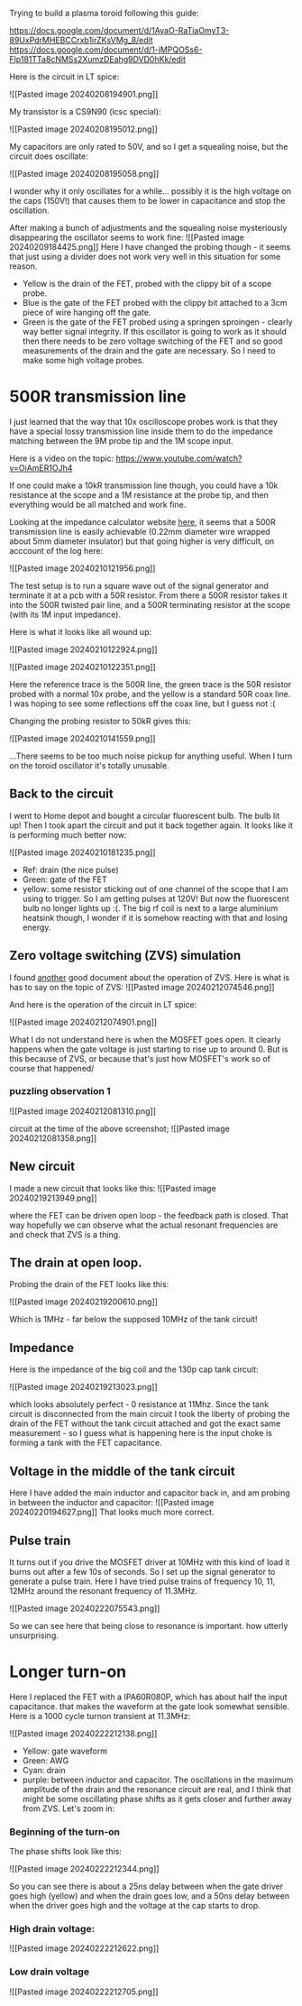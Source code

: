 
Trying to build a plasma toroid following this guide:

https://docs.google.com/document/d/1AyaO-RaTiaOmyT3-89UxPdrMHEBCCrxb1irZKsVMg_8/edit
https://docs.google.com/document/d/1-jMPQOSs6-Flp181TTa8cNMSs2XumzDEahg9DVD0hKk/edit

Here is the circuit in LT spice:

![[Pasted image 20240208194901.png]]

My transistor is a CS9N90 (lcsc special):

![[Pasted image 20240208195012.png]]

My capacitors are only rated to 50V, and so I get a squealing noise, but the circuit does oscillate:

![[Pasted image 20240208195058.png]]

I wonder why it only oscillates for a while... possibly it is the high voltage on the caps (150V!) that causes them to be lower in capacitance and stop the oscillation.

After making a bunch of adjustments and the squealing noise mysteriously disappearing the oscillator seems to work fine:
![[Pasted image 20240209184425.png]]
Here I have changed the probing though - it seems that just using a divider does not work very well in this situation for some reason. 
- Yellow is the drain of the FET, probed with the clippy bit of a scope probe.
- Blue is the gate of the FET probed with the clippy bit attached to a 3cm piece of wire hanging off the gate.
- Green is the gate of the FET probed using a springen sproingen - clearly way better signal integrity.
If this oscillator is going to work as it should then there needs to be zero voltage switching of the FET and so good measurements of the drain and the gate are necessary. So I need to make some high voltage probes.


# 500R transmission line
I just learned that the way that 10x oscilloscope probes work is that they have a special lossy transmission line inside them to do the impedance matching between the 9M probe tip and the 1M scope input. 

Here is a video on the topic:
https://www.youtube.com/watch?v=OiAmER1OJh4

If one could make a 10kR transmission line though, you could have a 10k resistance at the scope and a 1M resistance at the probe tip, and then everything would be all matched and work fine.

Looking at the impedance calculator website [here](https://www.allaboutcircuits.com/tools/twisted-pair-impedance-calculator/), it seems that a 500R transmission line is easily achievable (0.22mm diameter wire wrapped about 5mm diameter insulator) but that going higher is very difficult, on acccount of the log here:

![[Pasted image 20240210121956.png]]

The test setup is to run a square wave out of the signal generator and terminate it at a pcb with a 50R resistor. From there a 500R resistor takes it into the 500R twisted pair line, and a 500R terminating resistor at the scope (with its 1M input impedance).


Here is what it looks like all wound up:

![[Pasted image 20240210122924.png]]

![[Pasted image 20240210122351.png]]

Here the reference trace is the 500R line, the green trace is the 50R resistor probed with a normal 10x probe, and the yellow is a standard 50R coax line. I was hoping to see some reflections off the coax line, but I guess not :(

Changing the probing resistor to 50kR gives this:

![[Pasted image 20240210141559.png]]

...There seems to be too much noise pickup for anything useful. When I turn on the toroid oscillator it's totally unusable.

## Back to the circuit
I went to Home depot and bought a circular fluorescent bulb. The bulb lit up! Then I took apart the circuit and put it back together again. It looks like it is performing much better now:

![[Pasted image 20240210181235.png]]

- Ref: drain (the nice pulse)
- Green: gate of the FET
- yellow: some resistor sticking out of one channel of the scope that I am using to trigger.
So I am getting pulses at 120V! But now the fluorescent bulb no longer lights up :(. The big rf coil is next to a large aluminium heatsink though, I wonder if it is somehow reacting with that and losing energy.

## Zero voltage switching (ZVS) simulation
I found [another](https://docs.google.com/document/d/12zzin_l4TYB7Etak3atULsMw10s3H--E5xJSFTTWbV8/edit) good document about the operation of ZVS. Here is what is has to say on the topic of ZVS:
![[Pasted image 20240212074546.png]]

And here is the operation of the circuit in LT spice:

![[Pasted image 20240212074901.png]]

What I do not understand here is when the MOSFET goes open. It clearly happens when the gate voltage is just starting to rise up to around 0. But is this because of ZVS, or because that's just how MOSFET's work so of course that happened/

### puzzling observation 1

![[Pasted image 20240212081310.png]]

circuit at the time of the above screenshot;
![[Pasted image 20240212081358.png]]



## New circuit

I made a new circuit that looks like this:
![[Pasted image 20240219213949.png]]

where the FET can be driven open loop - the feedback path is closed. That way hopefully we can observe what the actual resonant frequencies are and check that   ZVS is a thing.

## The drain at open loop.

Probing the drain of the FET looks like this:

![[Pasted image 20240219200610.png]]

Which is 1MHz - far below the supposed 10MHz of the tank circuit!
## Impedance

Here is the impedance of the big coil and the 130p cap tank circuit:

![[Pasted image 20240219213023.png]]

which looks absolutely perfect - 0 resistance at 11Mhz. Since the tank circuit is disconnected from the main circuit I took the liberty of probing the drain of the FET without the tank circuit attached and got the exact same measurement - so  I guess what is happening here is the input choke is forming a tank with the FET capacitance.

## Voltage in the middle of the tank circuit

Here I have added the main inductor and capacitor back in, and am probing in between the inductor and capacitor:
![[Pasted image 20240220194627.png]]
That looks much more correct. 

## Pulse train
It turns out if you drive the MOSFET driver at 10MHz with this kind of load it burns out after a few 10s of seconds. So I set up the signal generator to generate a pulse train. Here I have tried pulse trains of frequency 10, 11, 12MHz around the resonant frequency of 11.3MHz.

![[Pasted image 20240222075543.png]]

So we can see here that being close to resonance is important. how utterly unsurprising.

# Longer turn-on

Here I replaced the FET with a IPA60R080P, which has about half the input capacitance. that makes the waveform at the gate look somewhat sensible. Here is a 1000 cycle turnon transient at 11.3MHz:

![[Pasted image 20240222212138.png]]

- Yellow: gate waveform
- Green: AWG
- Cyan: drain
- purple: between inductor and capacitor.
The oscillations in the maximum amplitude of the drain and the resonance circuit are real, and I think that might be some oscillating phase shifts as it gets closer and further away from ZVS. Let's zoom in:
### Beginning of the turn-on

The phase shifts look like this:

![[Pasted image 20240222212344.png]]

So you can see there is about a 25ns delay between when the gate driver goes high (yellow) and when the drain goes low, and a 50ns delay between when the driver goes high and the voltage at the cap starts to drop.

### High drain voltage:

![[Pasted image 20240222212622.png]]

### Low drain voltage

![[Pasted image 20240222212705.png]]

